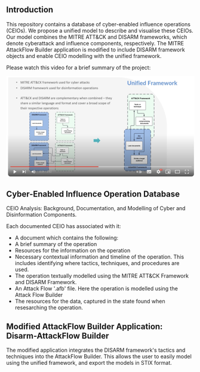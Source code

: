 ## Introduction

This repository contains a database of cyber-enabled influence operations (CEIOs). We propose a unified model to describe and visualise these CEIOs. Our model combines the MITRE ATT&CK and DISARM frameworks, which denote cyberattack and influence components, respectively. The MITRE AttackFlow Builder application is modified to include DISARM framework objects and enable CEIO modelling with the unified framework.

Please watch this video for a brief summary of the project: 

[![CEIOs Demo](youtube_screenshot.png)](https://www.youtube.com/watch?v=EPoUemaOvIg "CEIOs Demo")



## Cyber-Enabled Influence Operation Database

CEIO Analysis: Background, Documentation, and Modelling of Cyber and Disinformation Components.

Each documented CEIO has associated with it:

-  A document which contains the following:
-  A brief summary of the operation
-  Resources for the information on the operation
-  Necessary contextual information and timeline of the operation. This includes identifying where tactics, techniques, and procedures are used.
-  The operation textually modelled using the MITRE ATT&CK Framework and DISARM Framework.
-  An Attack Flow '.afb' file. Here the operation is modelled using the Attack Flow Builder
-  The resources for the data, captured in the state found when resesarching the operation.

## Modified AttackFlow Builder Application: Disarm-AttackFlow Builder

The modified application integrates the DISARM framework's tactics and techniques into the AttackFlow Builder. This allows the user to easily model using the unified framework, and export the models in STIX format.
